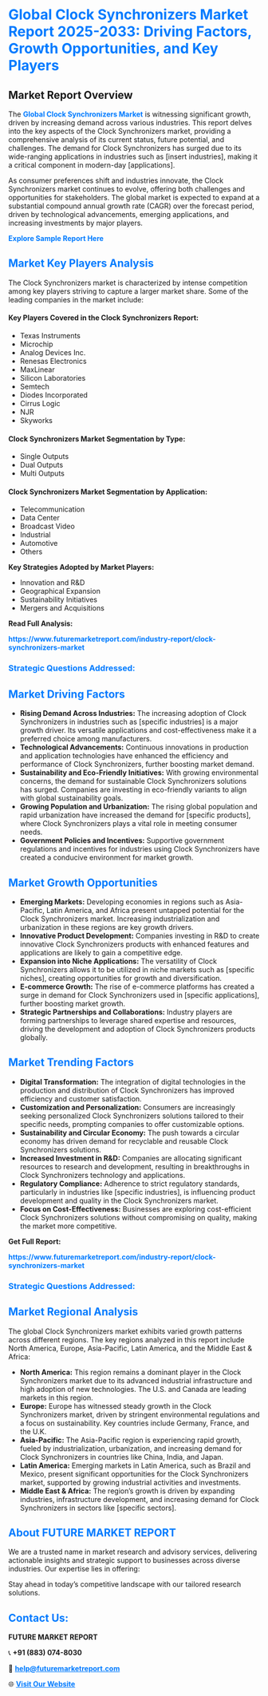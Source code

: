 <h1 style="color: #007BFF;">Global Clock Synchronizers Market Report 2025-2033: Driving Factors, Growth Opportunities, and Key Players</h1>

<section id="overview">
<h2>Market Report Overview</h2>
<p>The <a href="https://www.futuremarketreport.com/industry-report/clock-synchronizers-market" style="color: #007BFF; text-decoration: none;"><strong>Global Clock Synchronizers Market</strong></a> is witnessing significant growth, driven by increasing demand across various industries. This report delves into the key aspects of the Clock Synchronizers market, providing a comprehensive analysis of its current status, future potential, and challenges. The demand for Clock Synchronizers has surged due to its wide-ranging applications in industries such as [insert industries], making it a critical component in modern-day [applications].</p>
<p>As consumer preferences shift and industries innovate, the Clock Synchronizers market continues to evolve, offering both challenges and opportunities for stakeholders. The global market is expected to expand at a substantial compound annual growth rate (CAGR) over the forecast period, driven by technological advancements, emerging applications, and increasing investments by major players.</p>
</section>

<section id="overview">
<p><a href="https://www.futuremarketreport.com/request-sample/reportId=82460" style="color: #007BFF; text-decoration: none;"><strong>Explore Sample Report Here</strong></a></p>
</section>

<section id="key-players">
<h2 style="color: #007BFF;">Market Key Players Analysis</h2>
<p>The Clock Synchronizers market is characterized by intense competition among key players striving to capture a larger market share. Some of the leading companies in the market include:</p>
<h4>Key Players Covered in the Clock Synchronizers Report:</h4>
<ul><li>Texas Instruments</li><li>Microchip</li><li>Analog Devices Inc.</li><li>Renesas Electronics</li><li>MaxLinear</li><li>Silicon Laboratories</li><li>Semtech</li><li>Diodes Incorporated</li><li>Cirrus Logic</li><li>NJR</li><li>Skyworks</li></ul>
<h4>Clock Synchronizers Market Segmentation by Type:</h4>
<ul><li>Single Outputs</li><li>Dual Outputs</li><li>Multi Outputs</li></ul>

<h4>Clock Synchronizers Market Segmentation by Application:</h4>
<ul><li>Telecommunication</li><li>Data Center</li><li>Broadcast Video</li><li>Industrial</li><li>Automotive</li><li>Others</li></ul>
<p><strong>Key Strategies Adopted by Market Players:</strong></p>
<ul>
<li>Innovation and R&D</li>
<li>Geographical Expansion</li>
<li>Sustainability Initiatives</li>
<li>Mergers and Acquisitions</li>
</ul>
</section>

<section>
<p><strong>Read Full Analysis: </strong></p><a href="https://www.futuremarketreport.com/industry-report/clock-synchronizers-market" style="color: #007BFF; text-decoration: none;"><strong>https://www.futuremarketreport.com/industry-report/clock-synchronizers-market</strong></a>
<h3 style="color: #007BFF;">Strategic Questions Addressed:</h3>
</section>

<section id="driving-factors">
<h2 style="color: #007BFF;">Market Driving Factors</h2>
<ul>
<li><strong>Rising Demand Across Industries:</strong> The increasing adoption of Clock Synchronizers in industries such as [specific industries] is a major growth driver. Its versatile applications and cost-effectiveness make it a preferred choice among manufacturers.</li>
<li><strong>Technological Advancements:</strong> Continuous innovations in production and application technologies have enhanced the efficiency and performance of Clock Synchronizers, further boosting market demand.</li>
<li><strong>Sustainability and Eco-Friendly Initiatives:</strong> With growing environmental concerns, the demand for sustainable Clock Synchronizers solutions has surged. Companies are investing in eco-friendly variants to align with global sustainability goals.</li>
<li><strong>Growing Population and Urbanization:</strong> The rising global population and rapid urbanization have increased the demand for [specific products], where Clock Synchronizers plays a vital role in meeting consumer needs.</li>
<li><strong>Government Policies and Incentives:</strong> Supportive government regulations and incentives for industries using Clock Synchronizers have created a conducive environment for market growth.</li>
</ul>
</section>

<section id="growth-opportunities">
<h2 style="color: #007BFF;">Market Growth Opportunities</h2>
<ul>
<li><strong>Emerging Markets:</strong> Developing economies in regions such as Asia-Pacific, Latin America, and Africa present untapped potential for the Clock Synchronizers market. Increasing industrialization and urbanization in these regions are key growth drivers.</li>
<li><strong>Innovative Product Development:</strong> Companies investing in R&D to create innovative Clock Synchronizers products with enhanced features and applications are likely to gain a competitive edge.</li>
<li><strong>Expansion into Niche Applications:</strong> The versatility of Clock Synchronizers allows it to be utilized in niche markets such as [specific niches], creating opportunities for growth and diversification.</li>
<li><strong>E-commerce Growth:</strong> The rise of e-commerce platforms has created a surge in demand for Clock Synchronizers used in [specific applications], further boosting market growth.</li>
<li><strong>Strategic Partnerships and Collaborations:</strong> Industry players are forming partnerships to leverage shared expertise and resources, driving the development and adoption of Clock Synchronizers products globally.</li>
</ul>
</section>

<section id="trending-factors">
<h2 style="color: #007BFF;">Market Trending Factors</h2>
<ul>
<li><strong>Digital Transformation:</strong> The integration of digital technologies in the production and distribution of Clock Synchronizers has improved efficiency and customer satisfaction.</li>
<li><strong>Customization and Personalization:</strong> Consumers are increasingly seeking personalized Clock Synchronizers solutions tailored to their specific needs, prompting companies to offer customizable options.</li>
<li><strong>Sustainability and Circular Economy:</strong> The push towards a circular economy has driven demand for recyclable and reusable Clock Synchronizers solutions.</li>
<li><strong>Increased Investment in R&D:</strong> Companies are allocating significant resources to research and development, resulting in breakthroughs in Clock Synchronizers technology and applications.</li>
<li><strong>Regulatory Compliance:</strong> Adherence to strict regulatory standards, particularly in industries like [specific industries], is influencing product development and quality in the Clock Synchronizers market.</li>
<li><strong>Focus on Cost-Effectiveness:</strong> Businesses are exploring cost-efficient Clock Synchronizers solutions without compromising on quality, making the market more competitive.</li>
</ul>
</section>

<section>
<p><strong>Get Full Report: </strong></p><a href="https://www.futuremarketreport.com/industry-report/clock-synchronizers-market" style="color: #007BFF; text-decoration: none;"><strong>https://www.futuremarketreport.com/industry-report/clock-synchronizers-market</strong></a>
<h3 style="color: #007BFF;">Strategic Questions Addressed:</h3>
</section>


<section id="regional-analysis">
<h2 style="color: #007BFF;">Market Regional Analysis</h2>
<p>The global Clock Synchronizers market exhibits varied growth patterns across different regions. The key regions analyzed in this report include North America, Europe, Asia-Pacific, Latin America, and the Middle East & Africa:</p>
<ul>
<li><strong>North America:</strong> This region remains a dominant player in the Clock Synchronizers market due to its advanced industrial infrastructure and high adoption of new technologies. The U.S. and Canada are leading markets in this region.</li>
<li><strong>Europe:</strong> Europe has witnessed steady growth in the Clock Synchronizers market, driven by stringent environmental regulations and a focus on sustainability. Key countries include Germany, France, and the U.K.</li>
<li><strong>Asia-Pacific:</strong> The Asia-Pacific region is experiencing rapid growth, fueled by industrialization, urbanization, and increasing demand for Clock Synchronizers in countries like China, India, and Japan.</li>
<li><strong>Latin America:</strong> Emerging markets in Latin America, such as Brazil and Mexico, present significant opportunities for the Clock Synchronizers market, supported by growing industrial activities and investments.</li>
<li><strong>Middle East & Africa:</strong> The region’s growth is driven by expanding industries, infrastructure development, and increasing demand for Clock Synchronizers in sectors like [specific sectors].</li>
</ul>
</section>

<footer>
<h2 style="color: #007BFF;">About FUTURE MARKET REPORT</h2>
<p>We are a trusted name in market research and advisory services, delivering actionable insights and strategic support to businesses across diverse industries. Our expertise lies in offering:</p>

<p>Stay ahead in today’s competitive landscape with our tailored research solutions.</p>

<h2 style="color: #007BFF;">Contact Us:</h2>
<p><strong>FUTURE MARKET REPORT</strong></p>
<p>📞 <strong>+91 (883) 074-8030</strong></p>
<p>📧 <strong><a href="mailto:help@futuremarketreport.com" style="color: #007BFF;">help@futuremarketreport.com</a></strong></p>
<p>🌐 <strong><a href="https://www.futuremarketreport.com/" style="color: #007BFF;">Visit Our Website</a></strong></p>
</footer>